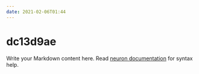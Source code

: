 ```yaml
---
date: 2021-02-06T01:44
---
```


# dc13d9ae

Write your Markdown content here. Read [neuron documentation](https://neuron.zettel.page/2011404.html) for syntax help.

